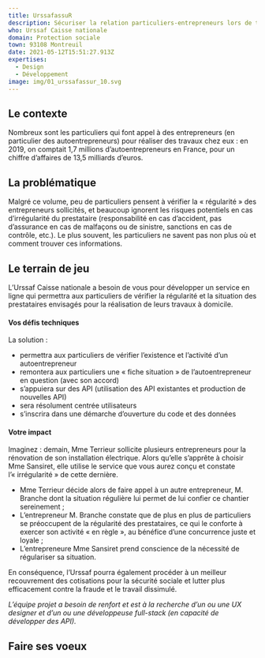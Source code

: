 ```yaml
---
title: UrssafassuR
description: Sécuriser la relation particuliers-entrepreneurs lors de travaux
who: Urssaf Caisse nationale
domain: Protection sociale
town: 93108 Montreuil
date: 2021-05-12T15:51:27.913Z
expertises:
  - Design
  - Développement
image: img/01_urssafassur_10.svg
---
```

## Le contexte

Nombreux sont les particuliers qui font appel à des entrepreneurs (en particulier des autoentrepreneurs) pour réaliser des travaux chez eux : en 2019, on comptait 1,7 millions d’autoentrepreneurs en France, pour un chiffre d’affaires de 13,5 milliards d’euros. 

## La problématique

Malgré ce volume, peu de particuliers pensent à vérifier la « régularité » des entrepreneurs sollicités, et beaucoup ignorent les risques potentiels en cas d’irrégularité du prestataire (responsabilité en cas d’accident, pas d’assurance en cas de malfaçons ou de sinistre, sanctions en cas de contrôle, etc.). Le plus souvent, les particuliers ne savent pas non plus où et comment trouver ces informations. 

## Le terrain de jeu 

L’Urssaf Caisse nationale a besoin de vous pour développer un service en ligne qui permettra aux particuliers de vérifier la régularité et la situation des prestataires envisagés pour la réalisation de leurs travaux à domicile.

#### Vos défis techniques 

La solution :  
* permettra aux particuliers de vérifier l’existence et l’activité d’un autoentrepreneur
* remontera aux particuliers une « fiche situation » de l’autoentrepreneur en question (avec son accord)
* s’appuiera sur des API (utilisation des API existantes et production de nouvelles API) 
* sera résolument centrée utilisateurs
* s’inscrira dans une démarche d’ouverture du code et des données

#### Votre impact 

Imaginez : demain, Mme Terrieur sollicite plusieurs entrepreneurs pour la rénovation de son installation électrique. Alors qu’elle s’apprête à choisir Mme Sansiret, elle utilise le service que vous aurez conçu et constate l’« irrégularité » de cette dernière. 
* Mme Terrieur décide alors de faire appel à un autre entrepreneur, M. Branche dont la situation régulière lui permet de lui confier ce chantier sereinement ; 
* L’entrepreneur M. Branche constate que de plus en plus de particuliers se préoccupent de la régularité des prestataires, ce qui le conforte à exercer son activité « en règle », au bénéfice d’une concurrence juste et loyale ; 
* L’entrepreneure Mme Sansiret prend conscience de la nécessité de régulariser sa situation.  

En conséquence, l’Urssaf pourra également procéder à un meilleur recouvrement des cotisations pour la sécurité sociale et lutter plus efficacement contre la fraude et le travail dissimulé. 

_L’équipe projet a besoin de renfort et est à la recherche d’un ou une UX designer et d’un ou une développeuse full-stack (en capacité de développer des API)._ 

## Faire ses voeux


